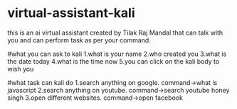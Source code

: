 # virtual-assistant-kali
this is an ai virtual assistant created by Tilak Raj Mandal that can talk with you and can perform task as per your command.

#what you can ask to kali
1.what is your name 
2.who created you
3.what is the date today
4.what is the time now
5.you can click on the kali body to wish you

#what task can kali do
1.search anything on google.
command->what is javascript
2.search anything on youtube.
command->search youtube honey singh
3.open different websites.
command->open facebook
